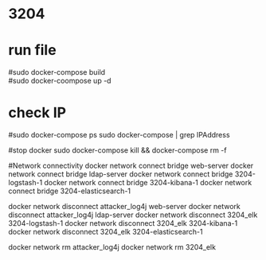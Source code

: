 # 3204


# run file
#sudo docker-compose build<br/>
#sudo docker-coompose up -d 


# check IP
#sudo docker-compose ps 
	sudo docker-compose <id container> | grep IPAddress
  
#stop docker 
	sudo docker-compose kill && docker-compose rm -f 

#Network connectivity
docker network connect bridge web-server
docker network connect bridge ldap-server
docker network connect bridge 3204-logstash-1
docker network connect bridge 3204-kibana-1
docker network connect bridge 3204-elasticsearch-1

docker network disconnect attacker_log4j web-server
docker network disconnect attacker_log4j ldap-server
docker network disconnect 3204_elk 3204-logstash-1
docker network disconnect 3204_elk 3204-kibana-1
docker network disconnect 3204_elk 3204-elasticsearch-1

docker network rm attacker_log4j
docker network rm 3204_elk
